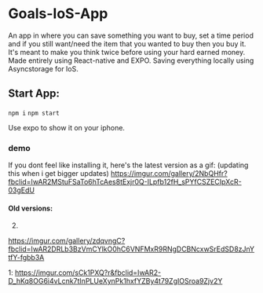 # Goals-IoS-App
An app in where you can save something you want to buy, set a time period and if you still want/need the item that you wanted to buy then you buy it. It's meant to make you think twice before using your hard earned money. Made entirely using React-native and EXPO. Saving everything locally using Asyncstorage for IoS.

## Start App:
``
npm i
``
``
npm start
``

Use expo to show it on your iphone.

### demo

If you dont feel like installing it, here's the latest version as a gif:
(updating this when i get bigger updates)
https://imgur.com/gallery/2NbQHfr?fbclid=IwAR2MStuFSaTo6hTcAes8tExjr0Q-ILpfb12fH_sPYfCSZECIpXcR-03gEdU




#### Old versions:
 2.
 https://imgur.com/gallery/zdqvngC?fbclid=IwAR2DRLb3BzVmCYlkO0hC6VNFMxR9RNgDCBNcxwSrEdSD8zJnYtfY-fgbb3A
 
 1: https://imgur.com/sCk1PXQ?r&fbclid=IwAR2-D_hKq8OG6i4vLcnk7tInPLUeXynPk1hxfYZBy4t79ZgIOSroa9Zjv2Y

